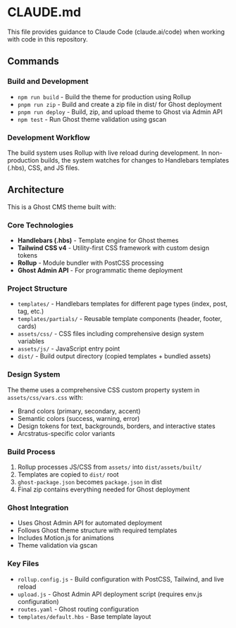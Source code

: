 # CLAUDE.md

This file provides guidance to Claude Code (claude.ai/code) when working with code in this repository.

## Commands

### Build and Development
- `npm run build` - Build the theme for production using Rollup
- `pnpm run zip` - Build and create a zip file in dist/ for Ghost deployment  
- `pnpm run deploy` - Build, zip, and upload theme to Ghost via Admin API
- `npm test` - Run Ghost theme validation using gscan

### Development Workflow
The build system uses Rollup with live reload during development. In non-production builds, the system watches for changes to Handlebars templates (.hbs), CSS, and JS files.

## Architecture

This is a Ghost CMS theme built with:

### Core Technologies
- **Handlebars (.hbs)** - Template engine for Ghost themes
- **Tailwind CSS v4** - Utility-first CSS framework with custom design tokens
- **Rollup** - Module bundler with PostCSS processing
- **Ghost Admin API** - For programmatic theme deployment

### Project Structure
- `templates/` - Handlebars templates for different page types (index, post, tag, etc.)
- `templates/partials/` - Reusable template components (header, footer, cards)
- `assets/css/` - CSS files including comprehensive design system variables
- `assets/js/` - JavaScript entry point
- `dist/` - Build output directory (copied templates + bundled assets)

### Design System
The theme uses a comprehensive CSS custom property system in `assets/css/vars.css` with:
- Brand colors (primary, secondary, accent)
- Semantic colors (success, warning, error)
- Design tokens for text, backgrounds, borders, and interactive states
- Arcstratus-specific color variants

### Build Process
1. Rollup processes JS/CSS from `assets/` into `dist/assets/built/`
2. Templates are copied to `dist/` root
3. `ghost-package.json` becomes `package.json` in dist
4. Final zip contains everything needed for Ghost deployment

### Ghost Integration
- Uses Ghost Admin API for automated deployment
- Follows Ghost theme structure with required templates
- Includes Motion.js for animations
- Theme validation via gscan

### Key Files
- `rollup.config.js` - Build configuration with PostCSS, Tailwind, and live reload
- `upload.js` - Ghost Admin API deployment script (requires env.js configuration)
- `routes.yaml` - Ghost routing configuration
- `templates/default.hbs` - Base template layout